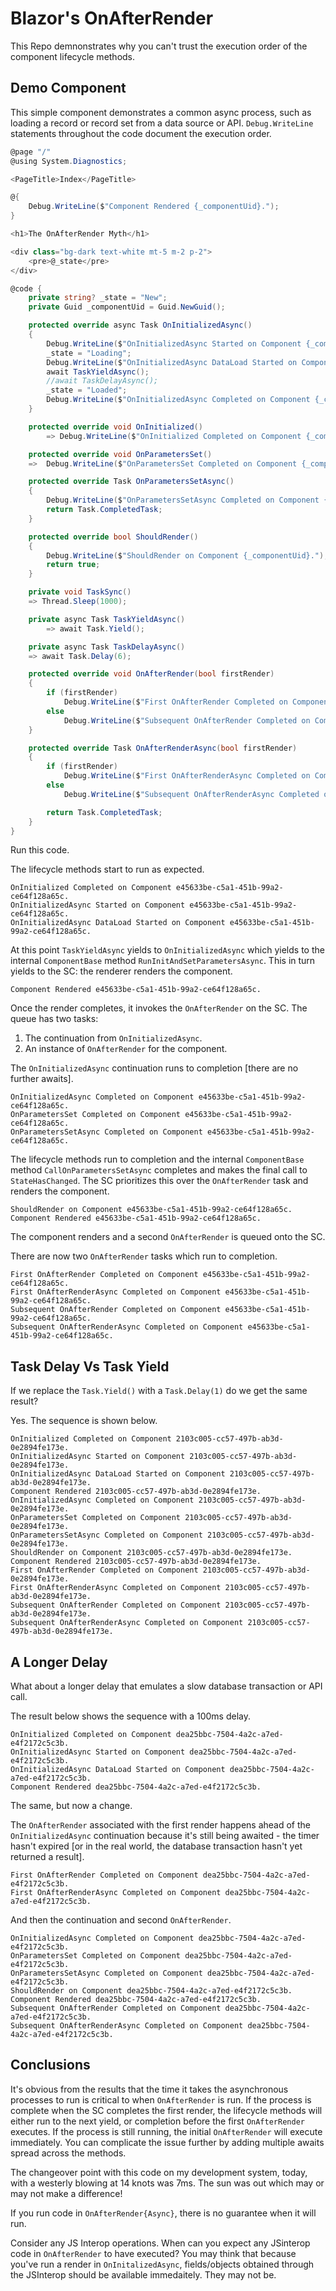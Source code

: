 # Blazor's OnAfterRender

This Repo demnonstrates why you can't trust the execution order of the component lifecycle methods.

## Demo Component

This simple component demonstrates a common async process, such as loading a record or record set from a data source or API.  `Debug.WriteLine` statements throughout the code document the execution order. 

```csharp
@page "/"
@using System.Diagnostics;

<PageTitle>Index</PageTitle>

@{
    Debug.WriteLine($"Component Rendered {_componentUid}.");
}

<h1>The OnAfterRender Myth</h1>

<div class="bg-dark text-white mt-5 m-2 p-2">
    <pre>@_state</pre>
</div>

@code {
    private string? _state = "New";
    private Guid _componentUid = Guid.NewGuid();

    protected override async Task OnInitializedAsync()
    {
        Debug.WriteLine($"OnInitializedAsync Started on Component {_componentUid}.");
        _state = "Loading";
        Debug.WriteLine($"OnInitializedAsync DataLoad Started on Component {_componentUid}.");
        await TaskYieldAsync();
        //await TaskDelayAsync();
        _state = "Loaded";
        Debug.WriteLine($"OnInitializedAsync Completed on Component {_componentUid}.");
    }

    protected override void OnInitialized()
        => Debug.WriteLine($"OnInitialized Completed on Component {_componentUid}.");

    protected override void OnParametersSet()
    =>  Debug.WriteLine($"OnParametersSet Completed on Component {_componentUid}.");

    protected override Task OnParametersSetAsync()
    {
        Debug.WriteLine($"OnParametersSetAsync Completed on Component {_componentUid}.");
        return Task.CompletedTask;
    }

    protected override bool ShouldRender()
    {
        Debug.WriteLine($"ShouldRender on Component {_componentUid}.");
        return true;
    }

    private void TaskSync()
    => Thread.Sleep(1000);

    private async Task TaskYieldAsync()
        => await Task.Yield();

    private async Task TaskDelayAsync()
    => await Task.Delay(6);

    protected override void OnAfterRender(bool firstRender)
    {
        if (firstRender)
            Debug.WriteLine($"First OnAfterRender Completed on Component {_componentUid}.");
        else
            Debug.WriteLine($"Subsequent OnAfterRender Completed on Component {_componentUid}.");
    }

    protected override Task OnAfterRenderAsync(bool firstRender)
    {
        if (firstRender)
            Debug.WriteLine($"First OnAfterRenderAsync Completed on Component {_componentUid}.");
        else
            Debug.WriteLine($"Subsequent OnAfterRenderAsync Completed on Component {_componentUid}.");

        return Task.CompletedTask;
    }
}
```

Run this code.

The lifecycle methods start to run as expected.

```text
OnInitialized Completed on Component e45633be-c5a1-451b-99a2-ce64f128a65c.
OnInitializedAsync Started on Component e45633be-c5a1-451b-99a2-ce64f128a65c.
OnInitializedAsync DataLoad Started on Component e45633be-c5a1-451b-99a2-ce64f128a65c.
```

At this point `TaskYieldAsync` yields to `OnInitializedAsync` which yields to the internal `ComponentBase` method `RunInitAndSetParametersAsync`. This in turn yields to the SC: the renderer renders the component.  

```text
Component Rendered e45633be-c5a1-451b-99a2-ce64f128a65c.
```

Once the render completes, it invokes the `OnAfterRender` on the SC.  The queue has two tasks:

1. The continuation from `OnInitializedAsync`.
2. An instance of `OnAfterRender` for the component.
 
The `OnInitializedAsync` continuation runs to completion [there are no further awaits]. 

```text
OnInitializedAsync Completed on Component e45633be-c5a1-451b-99a2-ce64f128a65c.
OnParametersSet Completed on Component e45633be-c5a1-451b-99a2-ce64f128a65c.
OnParametersSetAsync Completed on Component e45633be-c5a1-451b-99a2-ce64f128a65c.
```

The lifecycle methods run to completion and the internal `ComponentBase` method `CallOnParametersSetAsync` completes and makes the final call to `StateHasChanged`.  The SC prioritizes this over the `OnAfterRender` task and renders the component. 

```text
ShouldRender on Component e45633be-c5a1-451b-99a2-ce64f128a65c.
Component Rendered e45633be-c5a1-451b-99a2-ce64f128a65c.
```

The component renders and a second `OnAfterRender` is queued onto the SC. 

There are now two `OnAfterRender` tasks which run to completion.

```
First OnAfterRender Completed on Component e45633be-c5a1-451b-99a2-ce64f128a65c.
First OnAfterRenderAsync Completed on Component e45633be-c5a1-451b-99a2-ce64f128a65c.
Subsequent OnAfterRender Completed on Component e45633be-c5a1-451b-99a2-ce64f128a65c.
Subsequent OnAfterRenderAsync Completed on Component e45633be-c5a1-451b-99a2-ce64f128a65c.
```

## Task Delay Vs Task Yield

If we replace the `Task.Yield()` with a `Task.Delay(1)` do we get the same result?

Yes.  The sequence is shown below.

```text
OnInitialized Completed on Component 2103c005-cc57-497b-ab3d-0e2894fe173e.
OnInitializedAsync Started on Component 2103c005-cc57-497b-ab3d-0e2894fe173e.
OnInitializedAsync DataLoad Started on Component 2103c005-cc57-497b-ab3d-0e2894fe173e.
Component Rendered 2103c005-cc57-497b-ab3d-0e2894fe173e.
OnInitializedAsync Completed on Component 2103c005-cc57-497b-ab3d-0e2894fe173e.
OnParametersSet Completed on Component 2103c005-cc57-497b-ab3d-0e2894fe173e.
OnParametersSetAsync Completed on Component 2103c005-cc57-497b-ab3d-0e2894fe173e.
ShouldRender on Component 2103c005-cc57-497b-ab3d-0e2894fe173e.
Component Rendered 2103c005-cc57-497b-ab3d-0e2894fe173e.
First OnAfterRender Completed on Component 2103c005-cc57-497b-ab3d-0e2894fe173e.
First OnAfterRenderAsync Completed on Component 2103c005-cc57-497b-ab3d-0e2894fe173e.
Subsequent OnAfterRender Completed on Component 2103c005-cc57-497b-ab3d-0e2894fe173e.
Subsequent OnAfterRenderAsync Completed on Component 2103c005-cc57-497b-ab3d-0e2894fe173e.
```

## A Longer Delay

What about a longer delay that emulates a slow database transaction or API call.

The result below shows the sequence with a 100ms delay. 

```text
OnInitialized Completed on Component dea25bbc-7504-4a2c-a7ed-e4f2172c5c3b.
OnInitializedAsync Started on Component dea25bbc-7504-4a2c-a7ed-e4f2172c5c3b.
OnInitializedAsync DataLoad Started on Component dea25bbc-7504-4a2c-a7ed-e4f2172c5c3b.
Component Rendered dea25bbc-7504-4a2c-a7ed-e4f2172c5c3b.
```
The same, but now a change.  

The `OnAfterRender` associated with the first render happens ahead of the `OnInitializedAsync` continuation because it's still being awaited - the timer hasn't expired [or in the real world, the database transaction hasn't yet returned a result].

```text
First OnAfterRender Completed on Component dea25bbc-7504-4a2c-a7ed-e4f2172c5c3b.
First OnAfterRenderAsync Completed on Component dea25bbc-7504-4a2c-a7ed-e4f2172c5c3b.
```
And then the continuation and second `OnAfterRender`.

```text
OnInitializedAsync Completed on Component dea25bbc-7504-4a2c-a7ed-e4f2172c5c3b.
OnParametersSet Completed on Component dea25bbc-7504-4a2c-a7ed-e4f2172c5c3b.
OnParametersSetAsync Completed on Component dea25bbc-7504-4a2c-a7ed-e4f2172c5c3b.
ShouldRender on Component dea25bbc-7504-4a2c-a7ed-e4f2172c5c3b.
Component Rendered dea25bbc-7504-4a2c-a7ed-e4f2172c5c3b.
Subsequent OnAfterRender Completed on Component dea25bbc-7504-4a2c-a7ed-e4f2172c5c3b.
Subsequent OnAfterRenderAsync Completed on Component dea25bbc-7504-4a2c-a7ed-e4f2172c5c3b.
```

## Conclusions

It's obvious from the results that the time it takes the asynchronous processes to run is critical to when `OnAfterRender` is run.  If the process is complete when the SC completes the first render, the lifecycle methods will either run to the next yield, or completion before the first `OnAfterRender` executes.  If the process is still running, the initial `OnAfterRender` will execute immediately.  You can complicate the issue further by adding multiple awaits spread across the methods.

The changeover point with this code on my development system, today, with a westerly blowing at 14 knots was 7ms.  The sun was out which may or may not make a difference!

If you run code in `OnAfterRender{Async}`, there is no guarantee when it will run.

Consider any JS Interop operations.  When can you expect any JSinterop code in `OnAfterRender` to have executed?  You may think that because you've run a render in `OnInitalizedAsync`, fields/objects obtained through the JSInterop should be available immedaitely.  They may not be.





